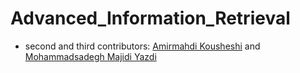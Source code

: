 # Advanced_Information_Retrieval

- second and third contributors: [Amirmahdi Kousheshi](https://github.com/amkamir82) and [Mohammadsadegh Majidi Yazdi](https://github.com/sadegh-majidi)
